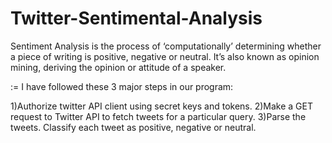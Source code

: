 # Twitter-Sentimental-Analysis
Sentiment Analysis is the process of ‘computationally’ determining whether a piece of writing is positive, negative or neutral. It’s also known as opinion mining, deriving the opinion or attitude of a speaker.

:= I have followed these 3 major steps in our program:

1)Authorize twitter API client using secret keys and tokens.
2)Make a GET request to Twitter API to fetch tweets for a particular query.
3)Parse the tweets. Classify each tweet as positive, negative or neutral.
